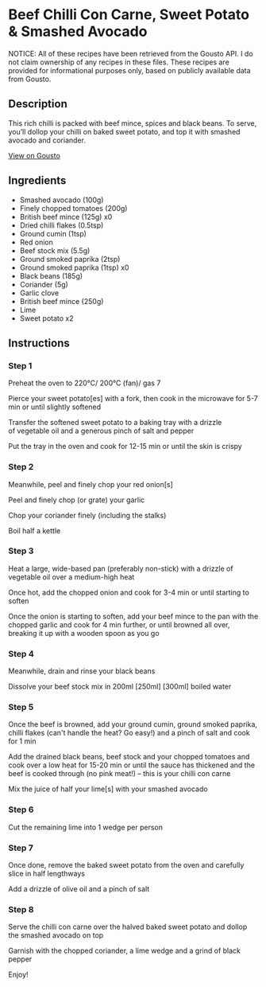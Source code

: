 # Beef Chilli Con Carne, Sweet Potato & Smashed Avocado

NOTICE: All of these recipes have been retrieved from the Gousto API. I do not claim ownership of any recipes in these files. These recipes are provided for informational purposes only, based on publicly available data from Gousto.

## Description

This rich chilli is packed with beef mince, spices and black beans. To serve, you’ll dollop your chilli on baked sweet potato, and top it with smashed avocado and coriander. 

[View on Gousto](https://www.gousto.co.uk/recipes/cookbook/beef-chilli-con-carne-baked-sweet-potato-smashed-avocado)

## Ingredients

- Smashed avocado (100g)
- Finely chopped tomatoes (200g)
- British beef mince (125g) x0
- Dried chilli flakes (0.5tsp)
- Ground cumin (1tsp)
- Red onion
- Beef stock mix (5.5g)
- Ground smoked paprika (2tsp)
- Ground smoked paprika (1tsp) x0
- Black beans (185g)
- Coriander (5g)
- Garlic clove
- British beef mince (250g)
- Lime
- Sweet potato x2

## Instructions


### Step 1

Preheat the oven to 220°C/ 200°C (fan)/ gas 7

Pierce your sweet potato[es] with a fork, then cook in the microwave for 5-7 min or until slightly softened

Transfer the softened sweet potato to a baking tray with a drizzle of vegetable oil and a generous pinch of salt and pepper

Put the tray in the oven and cook for 12-15 min or until the skin is crispy


### Step 2

Meanwhile, peel and finely chop your red onion[s]

Peel and finely chop (or grate) your garlic

Chop your coriander finely (including the stalks)

Boil half a kettle


### Step 3

Heat a large, wide-based pan (preferably non-stick) with a drizzle of vegetable oil over a medium-high heat

Once hot, add the chopped onion and cook for 3-4 min or until starting to soften

Once the onion is starting to soften, add your beef mince to the pan with the chopped garlic and cook for 4 min further, or until browned all over, breaking it up with a wooden spoon as you go


### Step 4

Meanwhile, drain and rinse your black beans

Dissolve your beef stock mix in 200ml <span class="text-purple">[250ml]</span> <span class="text-danger">[300ml]</span> boiled water


### Step 5

Once the beef is browned, add your ground cumin, ground smoked paprika, chilli flakes (can't handle the heat? Go easy!) and a pinch of salt and cook for 1 min

Add the drained black beans, beef stock and your chopped tomatoes and cook over a low heat for 15-20 min or until the sauce has thickened and the beef is cooked through (no pink meat!) – this is your chilli con carne

Mix the juice of half your lime[s] with your smashed avocado


### Step 6

Cut the remaining lime into 1 wedge per person


### Step 7

Once done, remove the baked sweet potato from the oven and carefully slice in half lengthways

Add a drizzle of olive oil and a pinch of salt

### Step 8

Serve the chilli con carne over the halved baked sweet potato and dollop the smashed avocado on top

Garnish with the chopped coriander, a lime wedge and a grind of black pepper

Enjoy!

